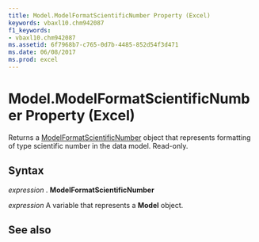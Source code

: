 ```yaml
---
title: Model.ModelFormatScientificNumber Property (Excel)
keywords: vbaxl10.chm942087
f1_keywords:
- vbaxl10.chm942087
ms.assetid: 6f7968b7-c765-0d7b-4485-852d54f3d471
ms.date: 06/08/2017
ms.prod: excel
---
```



# Model.ModelFormatScientificNumber Property (Excel)

Returns a [ModelFormatScientificNumber](modelformatscientificnumber-object-excel.md) object that represents formatting of type scientific number in the data model. Read-only.


## Syntax

 _expression_ . **ModelFormatScientificNumber**

 _expression_ A variable that represents a **Model** object.


## See also



